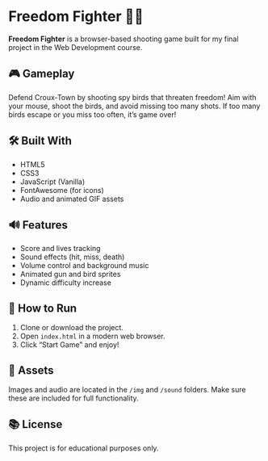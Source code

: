 # Freedom Fighter 🎯🦅

**Freedom Fighter** is a browser-based shooting game built for my final project in the Web Development course.

## 🎮 Gameplay
Defend Croux-Town by shooting spy birds that threaten freedom! Aim with your mouse, shoot the birds, and avoid missing too many shots. If too many birds escape or you miss too often, it’s game over!

## 🛠 Built With
- HTML5
- CSS3
- JavaScript (Vanilla)
- FontAwesome (for icons)
- Audio and animated GIF assets

## 🔊 Features
- Score and lives tracking
- Sound effects (hit, miss, death)
- Volume control and background music
- Animated gun and bird sprites
- Dynamic difficulty increase

## 🚀 How to Run
1. Clone or download the project.
2. Open `index.html` in a modern web browser.
3. Click “Start Game” and enjoy!

## 📁 Assets
Images and audio are located in the `/img` and `/sound` folders. Make sure these are included for full functionality.

## 📚 License
This project is for educational purposes only.
